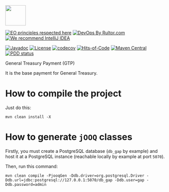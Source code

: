 <img src="https://gap.surati.io/img/logo.png" width="64px" height="64px"/>

[![EO principles respected here](https://www.elegantobjects.org/badge.svg)](https://www.elegantobjects.org)
[![DevOps By Rultor.com](http://www.rultor.com/b/gap-enterprise/gtp-base)](http://www.rultor.com/p/gap-enterprise/gtp-base)
[![We recommend IntelliJ IDEA](https://www.elegantobjects.org/intellij-idea.svg)](https://www.jetbrains.com/idea/)

[![Javadoc](http://www.javadoc.io/badge/io.surati.gap/gtp-base.svg)](http://www.javadoc.io/doc/io.surati.gap/gtp-base)
[![License](https://img.shields.io/badge/License-Surati-important.svg)](https://github.com/gap-enterprise/gtp-base/blob/master/LICENSE.txt)
[![codecov](https://codecov.io/gh/gap-enterprise/gtp-base/branch/master/graph/badge.svg)](https://codecov.io/gh/gap-enterprise/gtp-base)
[![Hits-of-Code](https://hitsofcode.com/github/gap-enterprise/gtp-base)](https://hitsofcode.com/view/github/gap-enterprise/gtp-base)
[![Maven Central](https://img.shields.io/maven-central/v/io.surati.gap/gtp-base.svg)](https://maven-badges.herokuapp.com/maven-central/io.surati.gap/gtp-base)
[![PDD status](http://www.0pdd.com/svg?name=gap-enterprise/gtp-base)](http://www.0pdd.com/p?name=gap-enterprise/gtp-base)

General Treasury Payment (GTP)

It is the base payment for General Treasury.

# How to compile the project

Just do this:
```shell
mvn clean install -X
```

# How to generate `jOOQ` classes
Firstly, you must create a PostgreSQL database (`db_gap` by example) and host it at a PostgreSQL instance (reachable locally by example at port `5070`).

Then, run this command:
```shell
mvn clean compile -PjooqGen -Ddb.driver=org.postgresql.Driver -Ddb.url=jdbc:postgresql://127.0.0.1:5070/db_gap -Ddb.user=gap -Ddb.password=admin
```